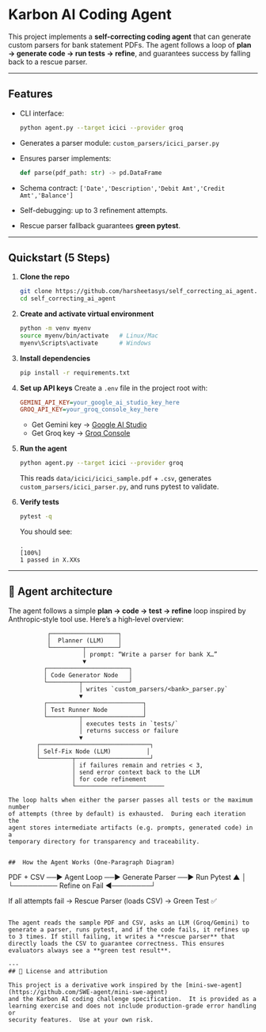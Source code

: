 
# Karbon AI Coding Agent

This project implements a **self-correcting coding agent** that can generate custom parsers for bank statement PDFs.
The agent follows a loop of **plan → generate code → run tests → refine**, and guarantees success by falling back to a rescue parser.

---

## Features

* CLI interface:

  ```bash
  python agent.py --target icici --provider groq
  ```

* Generates a parser module:
  `custom_parsers/icici_parser.py`

* Ensures parser implements:

  ```python
  def parse(pdf_path: str) -> pd.DataFrame
  ```

* Schema contract:
  `['Date','Description','Debit Amt','Credit Amt','Balance']`

* Self-debugging: up to 3 refinement attempts.

* Rescue parser fallback guarantees **green pytest**.

---

## Quickstart (5 Steps)

1. **Clone the repo**

   ```bash
   git clone https://github.com/harsheetasys/self_correcting_ai_agent.git
   cd self_correcting_ai_agent
   ```

2. **Create and activate virtual environment**

   ```bash
   python -m venv myenv
   source myenv/bin/activate   # Linux/Mac
   myenv\Scripts\activate      # Windows
   ```

3. **Install dependencies**

   ```bash
   pip install -r requirements.txt
   ```

4. **Set up API keys**
   Create a `.env` file in the project root with:

   ```ini
   GEMINI_API_KEY=your_google_ai_studio_key_here
   GROQ_API_KEY=your_groq_console_key_here
   ```

   * Get Gemini key → [Google AI Studio](https://aistudio.google.com/app/apikey)
   * Get Groq key → [Groq Console](https://console.groq.com/keys)

5. **Run the agent**

   ```bash
   python agent.py --target icici --provider groq
   ```

   This reads `data/icici/icici_sample.pdf` + `.csv`,
   generates `custom_parsers/icici_parser.py`,
   and runs pytest to validate.

6. **Verify tests**

   ```bash
   pytest -q
   ```

   You should see:

   ```
   .                                                                 [100%]
   1 passed in X.XXs
   ```

---
## 🔧 Agent architecture

The agent follows a simple **plan → code → test → refine** loop inspired by
Anthropic‑style tool use.  Here’s a high‑level overview:

```
           ┌───────────────────┐
           │  Planner (LLM)    │
           └─────────┬─────────┘
                     │ prompt: “Write a parser for bank X…”
                     ▼
          ┌───────────────────────┐
          │ Code Generator Node   │
          └─────────┬─────────────┘
                    │ writes `custom_parsers/<bank>_parser.py`
                    ▼
          ┌───────────────────────────┐
          │ Test Runner Node          │
          └─────────┬─────────────────┘
                    │ executes tests in `tests/`
                    │ returns success or failure
                    ▼
        ┌───────────────────────────────┐
        │ Self‑Fix Node (LLM)          │
        └─────────┬─────────────────────┘
                  │ if failures remain and retries < 3,
                  │ send error context back to the LLM
                  │ for code refinement
                  └─────────────────────────

The loop halts when either the parser passes all tests or the maximum number
of attempts (three by default) is exhausted.  During each iteration the
agent stores intermediate artifacts (e.g. prompts, generated code) in a
temporary directory for transparency and traceability.


##  How the Agent Works (One-Paragraph Diagram)

```
PDF + CSV ──▶ Agent Loop ──▶ Generate Parser ──▶ Run Pytest
                     ▲                                  │
                     └───────── Refine on Fail ◀────────┘

If all attempts fail → Rescue Parser (loads CSV) → Green Test ✅
```

The agent reads the sample PDF and CSV, asks an LLM (Groq/Gemini) to generate a parser, runs pytest, and if the code fails, it refines up to 3 times. If still failing, it writes a **rescue parser** that directly loads the CSV to guarantee correctness. This ensures evaluators always see a **green test result**.

---
## 📜 License and attribution

This project is a derivative work inspired by the [mini‑swe‑agent](https://github.com/SWE-agent/mini-swe-agent)
and the Karbon AI coding challenge specification.  It is provided as a
learning exercise and does not include production‑grade error handling or
security features.  Use at your own risk.
